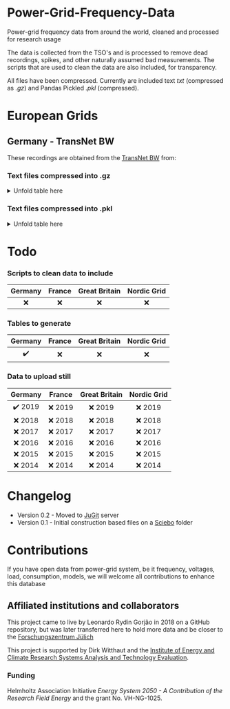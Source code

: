 # Power-Grid-Frequency-Data

Power-grid frequency data from around the world, cleaned and processed for research usage

The data is collected from the TSO's and is processed to remove dead recordings, spikes, and other naturally assumed bad measurements. The scripts that are used to clean the data are also included, for transparency.

All files have been compressed. Currently are included text *txt* (compressed as *.gz*) and Pandas Pickled *.pkl* (compressed).

# European Grids
## Germany - TransNet BW
These recordings are obtained from the [TransNet BW](https://www.transnetbw.com/en/energy-market/ancillary-services/control-reserve-demand-activation) from:

 ### Text files compressed into .gz

<details>
  <summary> Unfold table here</summary>

  |   | Jan | Feb | Mar | Apr | May | Jun | Jul | Aug| Sep | Oct | Nov | Dec |
  |---:|:---:|:---:|:---:|:---:|:---:|:---:|:---:|:---:|:---:|:---:|:---:|:---:|
  [2019](https://jugit.fz-juelich.de/network-science-group/Power-Grid-Data/raw/master/Power-grid-frequency/TransNetBW/2019/2019.gz) | [01](https://jugit.fz-juelich.de/network-science-group/Power-Grid-Data/raw/master/Power-grid-frequency/TransNetBW/2019/2019_01.gz) | [02](https://jugit.fz-juelich.de/network-science-group/Power-Grid-Data/raw/master/Power-grid-frequency/TransNetBW/2019/2019_02.gz) | [03](https://jugit.fz-juelich.de/network-science-group/Power-Grid-Data/raw/master/Power-grid-frequency/TransNetBW/2019/2019_03.gz) | [04](https://jugit.fz-juelich.de/network-science-group/Power-Grid-Data/raw/master/Power-grid-frequency/TransNetBW/2019/2019_04.gz) | [05](https://jugit.fz-juelich.de/network-science-group/Power-Grid-Data/raw/master/Power-grid-frequency/TransNetBW/2019/2019_05.gz) | [06](https://jugit.fz-juelich.de/network-science-group/Power-Grid-Data/raw/master/Power-grid-frequency/TransNetBW/2019/2019_06.gz) | [07](https://jugit.fz-juelich.de/network-science-group/Power-Grid-Data/raw/master/Power-grid-frequency/TransNetBW/2019/2019_07.gz) | [08](https://jugit.fz-juelich.de/network-science-group/Power-Grid-Data/raw/master/Power-grid-frequency/TransNetBW/2019/2019_08.gz) | [09](https://jugit.fz-juelich.de/network-science-group/Power-Grid-Data/raw/master/Power-grid-frequency/TransNetBW/2019/2019_09.gz) | [10](https://jugit.fz-juelich.de/network-science-group/Power-Grid-Data/raw/master/Power-grid-frequency/TransNetBW/2019/2019_10.gz) | [11](https://jugit.fz-juelich.de/network-science-group/Power-Grid-Data/raw/master/Power-grid-frequency/TransNetBW/2019/2019_11.gz) | [12](https://jugit.fz-juelich.de/network-science-group/Power-Grid-Data/raw/master/Power-grid-frequency/TransNetBW/2019/2019_12.gz) |
  [2018](https://jugit.fz-juelich.de/network-science-group/Power-Grid-Data/raw/master/Power-grid-frequency/TransNetBW/2018/2018.gz) | [01](https://jugit.fz-juelich.de/network-science-group/Power-Grid-Data/raw/master/Power-grid-frequency/TransNetBW/2018/2018_01.gz) | [02](https://jugit.fz-juelich.de/network-science-group/Power-Grid-Data/raw/master/Power-grid-frequency/TransNetBW/2018/2018_02.gz) | [03](https://jugit.fz-juelich.de/network-science-group/Power-Grid-Data/raw/master/Power-grid-frequency/TransNetBW/2018/2018_03.gz) | [04](https://jugit.fz-juelich.de/network-science-group/Power-Grid-Data/raw/master/Power-grid-frequency/TransNetBW/2018/2018_04.gz) | [05](https://jugit.fz-juelich.de/network-science-group/Power-Grid-Data/raw/master/Power-grid-frequency/TransNetBW/2018/2018_05.gz) | [06](https://jugit.fz-juelich.de/network-science-group/Power-Grid-Data/raw/master/Power-grid-frequency/TransNetBW/2018/2018_06.gz) | [07](https://jugit.fz-juelich.de/network-science-group/Power-Grid-Data/raw/master/Power-grid-frequency/TransNetBW/2018/2018_07.gz) | [08](https://jugit.fz-juelich.de/network-science-group/Power-Grid-Data/raw/master/Power-grid-frequency/TransNetBW/2018/2018_08.gz) | [09](https://jugit.fz-juelich.de/network-science-group/Power-Grid-Data/raw/master/Power-grid-frequency/TransNetBW/2018/2018_09.gz) | [10](https://jugit.fz-juelich.de/network-science-group/Power-Grid-Data/raw/master/Power-grid-frequency/TransNetBW/2018/2018_10.gz) | [11](https://jugit.fz-juelich.de/network-science-group/Power-Grid-Data/raw/master/Power-grid-frequency/TransNetBW/2018/2018_11.gz) | [12](https://jugit.fz-juelich.de/network-science-group/Power-Grid-Data/raw/master/Power-grid-frequency/TransNetBW/2018/2018_12.gz) |
  [2017](https://jugit.fz-juelich.de/network-science-group/Power-Grid-Data/raw/master/Power-grid-frequency/TransNetBW/2017/2017.gz)  | [01](https://jugit.fz-juelich.de/network-science-group/Power-Grid-Data/raw/master/Power-grid-frequency/TransNetBW/2017/2017_01.gz) | [02](https://jugit.fz-juelich.de/network-science-group/Power-Grid-Data/raw/master/Power-grid-frequency/TransNetBW/2017/2017_02.gz) | [03](https://jugit.fz-juelich.de/network-science-group/Power-Grid-Data/raw/master/Power-grid-frequency/TransNetBW/2017/2017_03.gz) | [04](https://jugit.fz-juelich.de/network-science-group/Power-Grid-Data/raw/master/Power-grid-frequency/TransNetBW/2017/2017_04.gz) | [05](https://jugit.fz-juelich.de/network-science-group/Power-Grid-Data/raw/master/Power-grid-frequency/TransNetBW/2017/2017_05.gz) | [06](https://jugit.fz-juelich.de/network-science-group/Power-Grid-Data/raw/master/Power-grid-frequency/TransNetBW/2017/2017_06.gz) | [07](https://jugit.fz-juelich.de/network-science-group/Power-Grid-Data/raw/master/Power-grid-frequency/TransNetBW/2017/2017_07.gz) | [08](https://jugit.fz-juelich.de/network-science-group/Power-Grid-Data/raw/master/Power-grid-frequency/TransNetBW/2017/2017_08.gz) | [09](https://jugit.fz-juelich.de/network-science-group/Power-Grid-Data/raw/master/Power-grid-frequency/TransNetBW/2017/2017_09.gz) | [10](https://jugit.fz-juelich.de/network-science-group/Power-Grid-Data/raw/master/Power-grid-frequency/TransNetBW/2017/2017_10.gz) | [11](https://jugit.fz-juelich.de/network-science-group/Power-Grid-Data/raw/master/Power-grid-frequency/TransNetBW/2017/2017_11.gz) | [12](https://jugit.fz-juelich.de/network-science-group/Power-Grid-Data/raw/master/Power-grid-frequency/TransNetBW/2017/2017_12.gz) |
  [2016](https://jugit.fz-juelich.de/network-science-group/Power-Grid-Data/raw/master/Power-grid-frequency/TransNetBW/2016/2016.gz)  | [01](https://jugit.fz-juelich.de/network-science-group/Power-Grid-Data/raw/master/Power-grid-frequency/TransNetBW/2016/2016_01.gz) | [02](https://jugit.fz-juelich.de/network-science-group/Power-Grid-Data/raw/master/Power-grid-frequency/TransNetBW/2016/2016_02.gz) | [03](https://jugit.fz-juelich.de/network-science-group/Power-Grid-Data/raw/master/Power-grid-frequency/TransNetBW/2016/2016_03.gz) | [04](https://jugit.fz-juelich.de/network-science-group/Power-Grid-Data/raw/master/Power-grid-frequency/TransNetBW/2016/2016_04.gz) | [05](https://jugit.fz-juelich.de/network-science-group/Power-Grid-Data/raw/master/Power-grid-frequency/TransNetBW/2016/2016_05.gz) | [06](https://jugit.fz-juelich.de/network-science-group/Power-Grid-Data/raw/master/Power-grid-frequency/TransNetBW/2016/2016_06.gz) | [07](https://jugit.fz-juelich.de/network-science-group/Power-Grid-Data/raw/master/Power-grid-frequency/TransNetBW/2016/2016_07.gz) | [08](https://jugit.fz-juelich.de/network-science-group/Power-Grid-Data/raw/master/Power-grid-frequency/TransNetBW/2016/2016_08.gz) | [09](https://jugit.fz-juelich.de/network-science-group/Power-Grid-Data/raw/master/Power-grid-frequency/TransNetBW/2016/2016_09.gz) | [10](https://jugit.fz-juelich.de/network-science-group/Power-Grid-Data/raw/master/Power-grid-frequency/TransNetBW/2016/2016_10.gz) | [11](https://jugit.fz-juelich.de/network-science-group/Power-Grid-Data/raw/master/Power-grid-frequency/TransNetBW/2016/2016_11.gz) | [12](https://jugit.fz-juelich.de/network-science-group/Power-Grid-Data/raw/master/Power-grid-frequency/TransNetBW/2016/2016_12.gz) |
  [2015](https://jugit.fz-juelich.de/network-science-group/Power-Grid-Data/raw/master/Power-grid-frequency/TransNetBW/2015/2015.gz)  | [01](https://jugit.fz-juelich.de/network-science-group/Power-Grid-Data/raw/master/Power-grid-frequency/TransNetBW/2015/2015_01.gz) | [02](https://jugit.fz-juelich.de/network-science-group/Power-Grid-Data/raw/master/Power-grid-frequency/TransNetBW/2015/2015_02.gz) | [03](https://jugit.fz-juelich.de/network-science-group/Power-Grid-Data/raw/master/Power-grid-frequency/TransNetBW/2015/2015_03.gz) | [04](https://jugit.fz-juelich.de/network-science-group/Power-Grid-Data/raw/master/Power-grid-frequency/TransNetBW/2015/2015_04.gz) | [05](https://jugit.fz-juelich.de/network-science-group/Power-Grid-Data/raw/master/Power-grid-frequency/TransNetBW/2015/2015_05.gz) | [06](https://jugit.fz-juelich.de/network-science-group/Power-Grid-Data/raw/master/Power-grid-frequency/TransNetBW/2015/2015_06.gz) | [07](https://jugit.fz-juelich.de/network-science-group/Power-Grid-Data/raw/master/Power-grid-frequency/TransNetBW/2015/2015_07.gz) | [08](https://jugit.fz-juelich.de/network-science-group/Power-Grid-Data/raw/master/Power-grid-frequency/TransNetBW/2015/2015_08.gz) | [09](https://jugit.fz-juelich.de/network-science-group/Power-Grid-Data/raw/master/Power-grid-frequency/TransNetBW/2015/2015_09.gz) | [10](https://jugit.fz-juelich.de/network-science-group/Power-Grid-Data/raw/master/Power-grid-frequency/TransNetBW/2015/2015_10.gz) | [11](https://jugit.fz-juelich.de/network-science-group/Power-Grid-Data/raw/master/Power-grid-frequency/TransNetBW/2015/2015_11.gz) | [12](https://jugit.fz-juelich.de/network-science-group/Power-Grid-Data/raw/master/Power-grid-frequency/TransNetBW/2015/2015_12.gz) |
  [2014](https://jugit.fz-juelich.de/network-science-group/Power-Grid-Data/raw/master/Power-grid-frequency/TransNetBW/2014/2014.gz)  | [01](https://jugit.fz-juelich.de/network-science-group/Power-Grid-Data/raw/master/Power-grid-frequency/TransNetBW/2014/2014_01.gz) | [02](https://jugit.fz-juelich.de/network-science-group/Power-Grid-Data/raw/master/Power-grid-frequency/TransNetBW/2014/2014_02.gz) | [03](https://jugit.fz-juelich.de/network-science-group/Power-Grid-Data/raw/master/Power-grid-frequency/TransNetBW/2014/2014_03.gz) | [04](https://jugit.fz-juelich.de/network-science-group/Power-Grid-Data/raw/master/Power-grid-frequency/TransNetBW/2014/2014_04.gz) | [05](https://jugit.fz-juelich.de/network-science-group/Power-Grid-Data/raw/master/Power-grid-frequency/TransNetBW/2014/2014_05.gz) | [06](https://jugit.fz-juelich.de/network-science-group/Power-Grid-Data/raw/master/Power-grid-frequency/TransNetBW/2014/2014_06.gz) | [07](https://jugit.fz-juelich.de/network-science-group/Power-Grid-Data/raw/master/Power-grid-frequency/TransNetBW/2014/2014_07.gz) | [08](https://jugit.fz-juelich.de/network-science-group/Power-Grid-Data/raw/master/Power-grid-frequency/TransNetBW/2014/2014_08.gz) | [09](https://jugit.fz-juelich.de/network-science-group/Power-Grid-Data/raw/master/Power-grid-frequency/TransNetBW/2014/2014_09.gz) | [10](https://jugit.fz-juelich.de/network-science-group/Power-Grid-Data/raw/master/Power-grid-frequency/TransNetBW/2014/2014_10.gz) | [11](https://jugit.fz-juelich.de/network-science-group/Power-Grid-Data/raw/master/Power-grid-frequency/TransNetBW/2014/2014_11.gz) | [12](https://jugit.fz-juelich.de/network-science-group/Power-Grid-Data/raw/master/Power-grid-frequency/TransNetBW/2014/2014_12.gz) |

</details>


### Text files compressed into .pkl

<details>
  <summary> Unfold table here </summary>

  |   | Jan | Feb | Mar | Apr | May | Jun | Jul | Aug| Sep | Oct | Nov | Dec |
  |---:|:---:|:---:|:---:|:---:|:---:|:---:|:---:|:---:|:---:|:---:|:---:|:---:|
  [2019](https://jugit.fz-juelich.de/network-science-group/Power-Grid-Data/raw/master/Power-grid-frequency/TransNetBW/2019/2019.pkl) | [01](https://jugit.fz-juelich.de/network-science-group/Power-Grid-Data/raw/master/Power-grid-frequency/TransNetBW/2019/2019_01.pkl) | [02](https://jugit.fz-juelich.de/network-science-group/Power-Grid-Data/raw/master/Power-grid-frequency/TransNetBW/2019/2019_02.pkl) | [03](https://jugit.fz-juelich.de/network-science-group/Power-Grid-Data/raw/master/Power-grid-frequency/TransNetBW/2019/2019_03.pkl) | [04](https://jugit.fz-juelich.de/network-science-group/Power-Grid-Data/raw/master/Power-grid-frequency/TransNetBW/2019/2019_04.pkl) | [05](https://jugit.fz-juelich.de/network-science-group/Power-Grid-Data/raw/master/Power-grid-frequency/TransNetBW/2019/2019_05.pkl) | [06](https://jugit.fz-juelich.de/network-science-group/Power-Grid-Data/raw/master/Power-grid-frequency/TransNetBW/2019/2019_06.pkl) | [07](https://jugit.fz-juelich.de/network-science-group/Power-Grid-Data/raw/master/Power-grid-frequency/TransNetBW/2019/2019_07.pkl) | [08](https://jugit.fz-juelich.de/network-science-group/Power-Grid-Data/raw/master/Power-grid-frequency/TransNetBW/2019/2019_08.pkl) | [09](https://jugit.fz-juelich.de/network-science-group/Power-Grid-Data/raw/master/Power-grid-frequency/TransNetBW/2019/2019_09.pkl) | [10](https://jugit.fz-juelich.de/network-science-group/Power-Grid-Data/raw/master/Power-grid-frequency/TransNetBW/2019/2019_10.pkl) | [11](https://jugit.fz-juelich.de/network-science-group/Power-Grid-Data/raw/master/Power-grid-frequency/TransNetBW/2019/2019_11.pkl) | [12](https://jugit.fz-juelich.de/network-science-group/Power-Grid-Data/raw/master/Power-grid-frequency/TransNetBW/2019/2019_12.pkl) |
  [2018](https://jugit.fz-juelich.de/network-science-group/Power-Grid-Data/raw/master/Power-grid-frequency/TransNetBW/2018/2018.pkl) | [01](https://jugit.fz-juelich.de/network-science-group/Power-Grid-Data/raw/master/Power-grid-frequency/TransNetBW/2018/2018_01.pkl) | [02](https://jugit.fz-juelich.de/network-science-group/Power-Grid-Data/raw/master/Power-grid-frequency/TransNetBW/2018/2018_02.pkl) | [03](https://jugit.fz-juelich.de/network-science-group/Power-Grid-Data/raw/master/Power-grid-frequency/TransNetBW/2018/2018_03.pkl) | [04](https://jugit.fz-juelich.de/network-science-group/Power-Grid-Data/raw/master/Power-grid-frequency/TransNetBW/2018/2018_04.pkl) | [05](https://jugit.fz-juelich.de/network-science-group/Power-Grid-Data/raw/master/Power-grid-frequency/TransNetBW/2018/2018_05.pkl) | [06](https://jugit.fz-juelich.de/network-science-group/Power-Grid-Data/raw/master/Power-grid-frequency/TransNetBW/2018/2018_06.pkl) | [07](https://jugit.fz-juelich.de/network-science-group/Power-Grid-Data/raw/master/Power-grid-frequency/TransNetBW/2018/2018_07.pkl) | [08](https://jugit.fz-juelich.de/network-science-group/Power-Grid-Data/raw/master/Power-grid-frequency/TransNetBW/2018/2018_08.pkl) | [09](https://jugit.fz-juelich.de/network-science-group/Power-Grid-Data/raw/master/Power-grid-frequency/TransNetBW/2018/2018_09.pkl) | [10](https://jugit.fz-juelich.de/network-science-group/Power-Grid-Data/raw/master/Power-grid-frequency/TransNetBW/2018/2018_10.pkl) | [11](https://jugit.fz-juelich.de/network-science-group/Power-Grid-Data/raw/master/Power-grid-frequency/TransNetBW/2018/2018_11.pkl) | [12](https://jugit.fz-juelich.de/network-science-group/Power-Grid-Data/raw/master/Power-grid-frequency/TransNetBW/2018/2018_12.pkl) |
  [2017](https://jugit.fz-juelich.de/network-science-group/Power-Grid-Data/raw/master/Power-grid-frequency/TransNetBW/2017/2017.pkl)  | [01](https://jugit.fz-juelich.de/network-science-group/Power-Grid-Data/raw/master/Power-grid-frequency/TransNetBW/2017/2017_01.pkl) | [02](https://jugit.fz-juelich.de/network-science-group/Power-Grid-Data/raw/master/Power-grid-frequency/TransNetBW/2017/2017_02.pkl) | [03](https://jugit.fz-juelich.de/network-science-group/Power-Grid-Data/raw/master/Power-grid-frequency/TransNetBW/2017/2017_03.pkl) | [04](https://jugit.fz-juelich.de/network-science-group/Power-Grid-Data/raw/master/Power-grid-frequency/TransNetBW/2017/2017_04.pkl) | [05](https://jugit.fz-juelich.de/network-science-group/Power-Grid-Data/raw/master/Power-grid-frequency/TransNetBW/2017/2017_05.pkl) | [06](https://jugit.fz-juelich.de/network-science-group/Power-Grid-Data/raw/master/Power-grid-frequency/TransNetBW/2017/2017_06.pkl) | [07](https://jugit.fz-juelich.de/network-science-group/Power-Grid-Data/raw/master/Power-grid-frequency/TransNetBW/2017/2017_07.pkl) | [08](https://jugit.fz-juelich.de/network-science-group/Power-Grid-Data/raw/master/Power-grid-frequency/TransNetBW/2017/2017_08.pkl) | [09](https://jugit.fz-juelich.de/network-science-group/Power-Grid-Data/raw/master/Power-grid-frequency/TransNetBW/2017/2017_09.pkl) | [10](https://jugit.fz-juelich.de/network-science-group/Power-Grid-Data/raw/master/Power-grid-frequency/TransNetBW/2017/2017_10.pkl) | [11](https://jugit.fz-juelich.de/network-science-group/Power-Grid-Data/raw/master/Power-grid-frequency/TransNetBW/2017/2017_11.pkl) | [12](https://jugit.fz-juelich.de/network-science-group/Power-Grid-Data/raw/master/Power-grid-frequency/TransNetBW/2017/2017_12.pkl) |
  [2016](https://jugit.fz-juelich.de/network-science-group/Power-Grid-Data/raw/master/Power-grid-frequency/TransNetBW/2016/2016.pkl)  | [01](https://jugit.fz-juelich.de/network-science-group/Power-Grid-Data/raw/master/Power-grid-frequency/TransNetBW/2016/2016_01.pkl) | [02](https://jugit.fz-juelich.de/network-science-group/Power-Grid-Data/raw/master/Power-grid-frequency/TransNetBW/2016/2016_02.pkl) | [03](https://jugit.fz-juelich.de/network-science-group/Power-Grid-Data/raw/master/Power-grid-frequency/TransNetBW/2016/2016_03.pkl) | [04](https://jugit.fz-juelich.de/network-science-group/Power-Grid-Data/raw/master/Power-grid-frequency/TransNetBW/2016/2016_04.pkl) | [05](https://jugit.fz-juelich.de/network-science-group/Power-Grid-Data/raw/master/Power-grid-frequency/TransNetBW/2016/2016_05.pkl) | [06](https://jugit.fz-juelich.de/network-science-group/Power-Grid-Data/raw/master/Power-grid-frequency/TransNetBW/2016/2016_06.pkl) | [07](https://jugit.fz-juelich.de/network-science-group/Power-Grid-Data/raw/master/Power-grid-frequency/TransNetBW/2016/2016_07.pkl) | [08](https://jugit.fz-juelich.de/network-science-group/Power-Grid-Data/raw/master/Power-grid-frequency/TransNetBW/2016/2016_08.pkl) | [09](https://jugit.fz-juelich.de/network-science-group/Power-Grid-Data/raw/master/Power-grid-frequency/TransNetBW/2016/2016_09.pkl) | [10](https://jugit.fz-juelich.de/network-science-group/Power-Grid-Data/raw/master/Power-grid-frequency/TransNetBW/2016/2016_10.pkl) | [11](https://jugit.fz-juelich.de/network-science-group/Power-Grid-Data/raw/master/Power-grid-frequency/TransNetBW/2016/2016_11.pkl) | [12](https://jugit.fz-juelich.de/network-science-group/Power-Grid-Data/raw/master/Power-grid-frequency/TransNetBW/2016/2016_12.pkl) |
  [2015](https://jugit.fz-juelich.de/network-science-group/Power-Grid-Data/raw/master/Power-grid-frequency/TransNetBW/2015/2015.pkl)  | [01](https://jugit.fz-juelich.de/network-science-group/Power-Grid-Data/raw/master/Power-grid-frequency/TransNetBW/2015/2015_01.pkl) | [02](https://jugit.fz-juelich.de/network-science-group/Power-Grid-Data/raw/master/Power-grid-frequency/TransNetBW/2015/2015_02.pkl) | [03](https://jugit.fz-juelich.de/network-science-group/Power-Grid-Data/raw/master/Power-grid-frequency/TransNetBW/2015/2015_03.pkl) | [04](https://jugit.fz-juelich.de/network-science-group/Power-Grid-Data/raw/master/Power-grid-frequency/TransNetBW/2015/2015_04.pkl) | [05](https://jugit.fz-juelich.de/network-science-group/Power-Grid-Data/raw/master/Power-grid-frequency/TransNetBW/2015/2015_05.pkl) | [06](https://jugit.fz-juelich.de/network-science-group/Power-Grid-Data/raw/master/Power-grid-frequency/TransNetBW/2015/2015_06.pkl) | [07](https://jugit.fz-juelich.de/network-science-group/Power-Grid-Data/raw/master/Power-grid-frequency/TransNetBW/2015/2015_07.pkl) | [08](https://jugit.fz-juelich.de/network-science-group/Power-Grid-Data/raw/master/Power-grid-frequency/TransNetBW/2015/2015_08.pkl) | [09](https://jugit.fz-juelich.de/network-science-group/Power-Grid-Data/raw/master/Power-grid-frequency/TransNetBW/2015/2015_09.pkl) | [10](https://jugit.fz-juelich.de/network-science-group/Power-Grid-Data/raw/master/Power-grid-frequency/TransNetBW/2015/2015_10.pkl) | [11](https://jugit.fz-juelich.de/network-science-group/Power-Grid-Data/raw/master/Power-grid-frequency/TransNetBW/2015/2015_11.pkl) | [12](https://jugit.fz-juelich.de/network-science-group/Power-Grid-Data/raw/master/Power-grid-frequency/TransNetBW/2015/2015_12.pkl) |
  [2014](https://jugit.fz-juelich.de/network-science-group/Power-Grid-Data/raw/master/Power-grid-frequency/TransNetBW/2014/2014.pkl)  | [01](https://jugit.fz-juelich.de/network-science-group/Power-Grid-Data/raw/master/Power-grid-frequency/TransNetBW/2014/2014_01.pkl) | [02](https://jugit.fz-juelich.de/network-science-group/Power-Grid-Data/raw/master/Power-grid-frequency/TransNetBW/2014/2014_02.pkl) | [03](https://jugit.fz-juelich.de/network-science-group/Power-Grid-Data/raw/master/Power-grid-frequency/TransNetBW/2014/2014_03.pkl) | [04](https://jugit.fz-juelich.de/network-science-group/Power-Grid-Data/raw/master/Power-grid-frequency/TransNetBW/2014/2014_04.pkl) | [05](https://jugit.fz-juelich.de/network-science-group/Power-Grid-Data/raw/master/Power-grid-frequency/TransNetBW/2014/2014_05.pkl) | [06](https://jugit.fz-juelich.de/network-science-group/Power-Grid-Data/raw/master/Power-grid-frequency/TransNetBW/2014/2014_06.pkl) | [07](https://jugit.fz-juelich.de/network-science-group/Power-Grid-Data/raw/master/Power-grid-frequency/TransNetBW/2014/2014_07.pkl) | [08](https://jugit.fz-juelich.de/network-science-group/Power-Grid-Data/raw/master/Power-grid-frequency/TransNetBW/2014/2014_08.pkl) | [09](https://jugit.fz-juelich.de/network-science-group/Power-Grid-Data/raw/master/Power-grid-frequency/TransNetBW/2014/2014_09.pkl) | [10](https://jugit.fz-juelich.de/network-science-group/Power-Grid-Data/raw/master/Power-grid-frequency/TransNetBW/2014/2014_10.pkl) | [11](https://jugit.fz-juelich.de/network-science-group/Power-Grid-Data/raw/master/Power-grid-frequency/TransNetBW/2014/2014_11.pkl) | [12](https://jugit.fz-juelich.de/network-science-group/Power-Grid-Data/raw/master/Power-grid-frequency/TransNetBW/2014/2014_12.pkl) |

</details>


# Todo


### Scripts to clean data to include

| Germany | France | Great Britain | Nordic Grid |
|:---:|:---:|:---:|:---:|
| :x: | :x: | :x: | :x: |

### Tables to generate

| Germany | France | Great Britain | Nordic Grid |
|:---:|:---:|:---:|:---:|
| :heavy_check_mark:| :x: | :x: | :x: |


### Data to upload still

| Germany | France | Great Britain | Nordic Grid |
|:---:|:---:|:---:|:---:|
|  :heavy_check_mark: 2019 | :x: 2019 | :x: 2019 | :x: 2019 |
| :x: 2018 | :x: 2018 | :x: 2018 | :x: 2018 |
| :x: 2017 | :x: 2017 | :x: 2017 | :x: 2017 |
| :x: 2016 | :x: 2016 | :x: 2016 | :x: 2016 |
| :x: 2015 | :x: 2015 | :x: 2015 | :x: 2015 |
| :x: 2014 | :x: 2014 | :x: 2014 | :x: 2014 |


# Changelog
- Version 0.2 - Moved to [JuGit](https://jugit.fz-juelich.de/) server
- Version 0.1 - Initial construction based files on a [Sciebo](https://www.sciebo.de/) folder

# Contributions
If you have open data from power-grid system, be it frequency, voltages, load, consumption, models, we will welcome all contributions to enhance this database


## Affiliated institutions and collaborators

This project came to live by Leonardo Rydin Gorjão in 2018 on a GitHub repository, but was later transferred here to hold more data and be closer to the [Forschungszentrum Jülich](https://www.fz-juelich.de/)

This project is supported by Dirk Witthaut and the [Institute of Energy and Climate Research Systems Analysis and Technology Evaluation](https://www.fz-juelich.de/iek/iek-ste/EN/Home/home_node.html).

### Funding
Helmholtz Association Initiative *Energy System 2050 - A Contribution of the Research Field Energy* and the grant No. VH-NG-1025.

